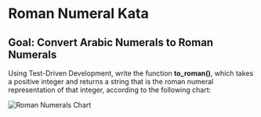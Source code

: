 
# Roman Numeral Kata

## Goal: Convert Arabic Numerals to Roman Numerals

Using Test-Driven Development, write the function **to_roman()**, which takes a positive integer and returns a string
that is the roman numeral representation of that integer, according to the following chart:

![Roman Numerals Chart](https://www.exceltemplates.org/wp-content/uploads/2016/05/Roman-Numerals.jpeg)